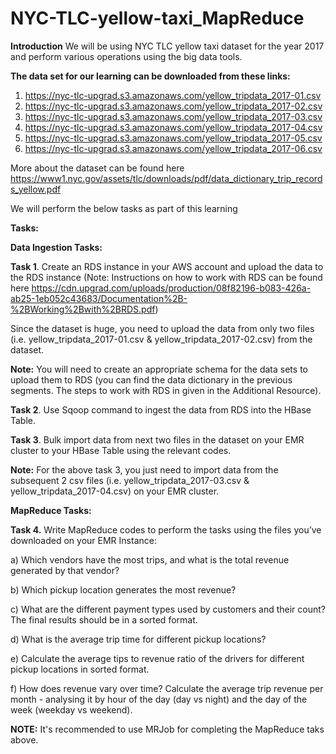 # NYC-TLC-yellow-taxi_MapReduce
**Introduction**
  We will be using NYC TLC yellow taxi dataset for the year 2017 and perform various operations using the big data tools.

**The data set for our learning can be downloaded from these links:**

  1. https://nyc-tlc-upgrad.s3.amazonaws.com/yellow_tripdata_2017-01.csv  
  2. https://nyc-tlc-upgrad.s3.amazonaws.com/yellow_tripdata_2017-02.csv
  3. https://nyc-tlc-upgrad.s3.amazonaws.com/yellow_tripdata_2017-03.csv
  4. https://nyc-tlc-upgrad.s3.amazonaws.com/yellow_tripdata_2017-04.csv
  5. https://nyc-tlc-upgrad.s3.amazonaws.com/yellow_tripdata_2017-05.csv
  6. https://nyc-tlc-upgrad.s3.amazonaws.com/yellow_tripdata_2017-06.csv
    
More about the dataset can be found here https://www1.nyc.gov/assets/tlc/downloads/pdf/data_dictionary_trip_records_yellow.pdf

We will perform the below tasks as part of this learning

**Tasks:**

**Data Ingestion Tasks:**

**Task 1**. Create an RDS instance in your AWS account and upload the data to the RDS instance (Note: Instructions on how to work with RDS can be found here https://cdn.upgrad.com/uploads/production/08f82196-b083-426a-ab25-1eb052c43683/Documentation%2B-%2BWorking%2Bwith%2BRDS.pdf)

Since the dataset is huge, you need to upload the data from only two files (i.e. yellow_tripdata_2017-01.csv & yellow_tripdata_2017-02.csv) from the dataset.

**Note:** You will need to create an appropriate schema for the data sets to upload them to RDS (you can find the data dictionary in the previous segments. The steps to work with RDS in given in the Additional Resource).
 
**Task 2**. Use Sqoop command to ingest the data from RDS into the HBase Table. 

**Task 3**. Bulk import data from next two files in the dataset on your EMR cluster to your HBase Table using the relevant codes.

**Note:** For the above task 3, you just need to import data from the subsequent 2 csv files (i.e. yellow_tripdata_2017-03.csv & yellow_tripdata_2017-04.csv) on your EMR cluster. 

**MapReduce Tasks:**

**Task 4.** Write MapReduce codes to perform the tasks using the files you’ve downloaded on your EMR Instance:

a) Which vendors have the most trips, and what is the total revenue generated by that vendor?
 
b) Which pickup location generates the most revenue? 
 
c) What are the different payment types used by customers and their count? The final results should be in a sorted format.
 
d) What is the average trip time for different pickup locations?
 
e) Calculate the average tips to revenue ratio of the drivers for different pickup locations in sorted format.
 
f) How does revenue vary over time? Calculate the average trip revenue per month - analysing it by hour of the day (day vs night) and the day of the week (weekday vs weekend).
 
**NOTE:** It's recommended to use MRJob for completing the MapReduce taks above.


